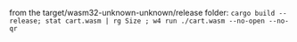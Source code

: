 
from the target/wasm32-unknown-unknown/release folder:
```cargo build --release; stat cart.wasm | rg Size ; w4 run ./cart.wasm --no-open --no-qr```
